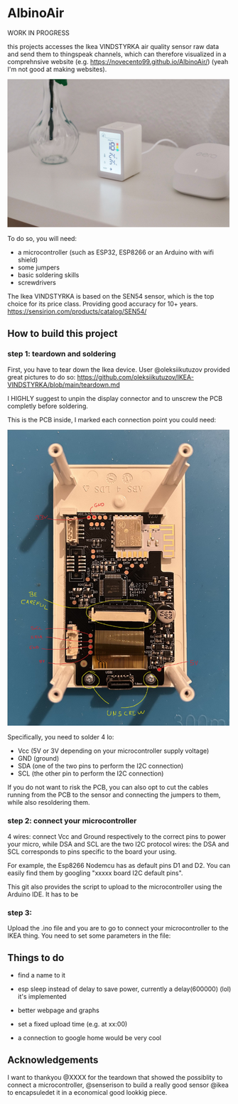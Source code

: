 # AlbinoAir

WORK IN PROGRESS 

this projects accesses the Ikea VINDSTYRKA air quality sensor raw data and send them to thingspeak channels, which can therefore visualized in a comprehnsive website (e.g. https://novecento99.github.io/AlbinoAir/) (yeah I'm not good at making websites). 

<img src="Images/ikea.jpeg" width="500px">

To do so, you will need:
- a microcontroller (such as ESP32, ESP8266 or an Arduino with wifi shield)
- some jumpers
- basic soldering skills
- screwdrivers

The Ikea VINDSTYRKA is based on the SEN54 sensor, which is the top choice for its price class. Providing good accuracy for 10+ years.
https://sensirion.com/products/catalog/SEN54/


## How to build this project


### step 1: teardown and soldering
First, you have to tear down the Ikea device. 
User @oleksiikutuzov provided great pictures to do so: https://github.com/oleksiikutuzov/IKEA-VINDSTYRKA/blob/main/teardown.md

I HIGHLY suggest to unpin the display connector and to unscrew the PCB completly before soldering.

This is the PCB inside, I marked each connection point you could need:

<img src="Images/PCB.jpeg" width="500px">

Specifically, you need to solder 4 lo:
- Vcc (5V or 3V depending on your microcontroller supply voltage)
- GND (ground)
- SDA (one of the two pins to perform the I2C connection)
- SCL (the other pin to perform the I2C connection)


If you do not want to risk the PCB, you can also opt to cut the cables running from the PCB to the sensor and connecting the jumpers to them, while also resoldering them.


### step 2: connect your microcontroller

4 wires: connect Vcc and Ground respectively to the correct pins to power your micro, while DSA and SCL are the two I2C protocol wires: the DSA and SCL corresponds to pins specific to the board your using. 

For example, the Esp8266 Nodemcu has as default pins D1 and D2.
You can easily find them by googling "xxxxx board I2C default pins".

This git also provides the script to upload to the microcontroller using the Arduino IDE.
It has to be 

### step 3: 

Upload the .ino file and you are to go to connect your microcontroller to the IKEA thing.
You need to set some parameters in the file: 

## Things to do
- find a name to it
- esp sleep instead of delay to save power, currently a delay(600000) (lol) it's implemented
- better webpage and graphs
- set a fixed upload time (e.g. at xx:00)

- a connection to google home would be very cool

## Acknowledgements

I want to thankyou @XXXX for the teardown that showed the possiblity to connect a microcontroller,
  @senserison to build a really good sensor 
@ikea to encapsuledet it in a economical good lookkig piece. 

